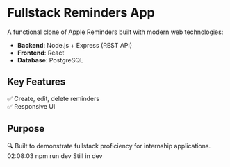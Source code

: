 # Fullstack Reminders App  

A functional clone of Apple Reminders built with modern web technologies:  
- **Backend**: Node.js + Express (REST API)  
- **Frontend**: React
- **Database**: PostgreSQL    

## Key Features  
✅ Create, edit, delete reminders    
✅ Responsive UI  

## Purpose  
🔍 Built to demonstrate fullstack proficiency for internship applications.  
02:08:03
npm run dev
Still in dev
